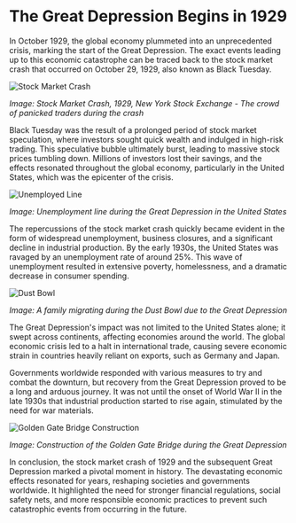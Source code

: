 # **The Great Depression Begins in 1929**

In October 1929, the global economy plummeted into an unprecedented crisis, marking the start of the Great Depression. The exact events leading up to this economic catastrophe can be traced back to the stock market crash that occurred on October 29, 1929, also known as Black Tuesday.

![Stock Market Crash](/img/1697649076973.png)

*Image: Stock Market Crash, 1929, New York Stock Exchange - The crowd of panicked traders during the crash*

Black Tuesday was the result of a prolonged period of stock market speculation, where investors sought quick wealth and indulged in high-risk trading. This speculative bubble ultimately burst, leading to massive stock prices tumbling down. Millions of investors lost their savings, and the effects resonated throughout the global economy, particularly in the United States, which was the epicenter of the crisis.

![Unemployed Line](/img/1697649098709.png)

*Image: Unemployment line during the Great Depression in the United States*

The repercussions of the stock market crash quickly became evident in the form of widespread unemployment, business closures, and a significant decline in industrial production. By the early 1930s, the United States was ravaged by an unemployment rate of around 25%. This wave of unemployment resulted in extensive poverty, homelessness, and a dramatic decrease in consumer spending.

![Dust Bowl](/img/1697649112007.png)

*Image: A family migrating during the Dust Bowl due to the Great Depression*

The Great Depression's impact was not limited to the United States alone; it swept across continents, affecting economies around the world. The global economic crisis led to a halt in international trade, causing severe economic strain in countries heavily reliant on exports, such as Germany and Japan.

Governments worldwide responded with various measures to try and combat the downturn, but recovery from the Great Depression proved to be a long and arduous journey. It was not until the onset of World War II in the late 1930s that industrial production started to rise again, stimulated by the need for war materials.

![Golden Gate Bridge Construction](/img/1697649119647.png)

*Image: Construction of the Golden Gate Bridge during the Great Depression*

In conclusion, the stock market crash of 1929 and the subsequent Great Depression marked a pivotal moment in history. The devastating economic effects resonated for years, reshaping societies and governments worldwide. It highlighted the need for stronger financial regulations, social safety nets, and more responsible economic practices to prevent such catastrophic events from occurring in the future.